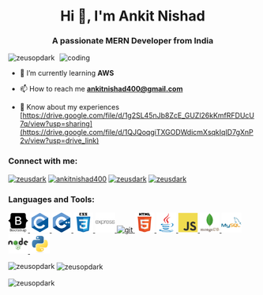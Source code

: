 <h1 align="center">Hi 👋, I'm Ankit Nishad</h1>
<h3 align="center">A passionate MERN Developer from India</h3>

<img align="right" alt="coding" width="400px" src="https://user-images.githubusercontent.com/55389276/140866485-8fb1c876-9a8f-4d6a-98dc-08c4981eaf70.gif">
<p align="left"> <img src="https://komarev.com/ghpvc/?username=zeusopdark&label=Profile%20views&color=0e75b6&style=flat" alt="zeusopdark" /> </p>

- 🌱 I’m currently learning **AWS**

- 📫 How to reach me **ankitnishad400@gmail.com**

- 📄 Know about my experiences [https://drive.google.com/file/d/1g2SL45nJb8ZcE_GUZl26kKmfRFDUcU7q/view?usp=sharing](https://drive.google.com/file/d/1QJQoqgiTXGODWdicmXsqkIqID7gXnP2v/view?usp=drive_link)

<h3 align="left">Connect with me:</h3>
<p align="left">
<a href="https://www.codechef.com/users/zeusdark" target="blank"><img align="center" src="https://cdn.jsdelivr.net/npm/simple-icons@3.1.0/icons/codechef.svg" alt="zeusdark" height="30" width="40" /></a>
<a href="https://www.hackerrank.com/ankitnishad400" target="blank"><img align="center" src="https://raw.githubusercontent.com/rahuldkjain/github-profile-readme-generator/master/src/images/icons/Social/hackerrank.svg" alt="ankitnishad400" height="30" width="40" /></a>
<a href="https://codeforces.com/profile/zeusdark" target="blank"><img align="center" src="https://raw.githubusercontent.com/rahuldkjain/github-profile-readme-generator/master/src/images/icons/Social/codeforces.svg" alt="zeusdark" height="30" width="40" /></a>
<a href="https://www.leetcode.com/zeusdark" target="blank"><img align="center" src="https://raw.githubusercontent.com/rahuldkjain/github-profile-readme-generator/master/src/images/icons/Social/leet-code.svg" alt="zeusdark" height="30" width="40" /></a>
</p>

<h3 align="left">Languages and Tools:</h3>
<p align="left"> <a href="https://getbootstrap.com" target="_blank" rel="noreferrer"> <img src="https://raw.githubusercontent.com/devicons/devicon/master/icons/bootstrap/bootstrap-plain-wordmark.svg" alt="bootstrap" width="40" height="40"/> </a> <a href="https://www.cprogramming.com/" target="_blank" rel="noreferrer"> <img src="https://raw.githubusercontent.com/devicons/devicon/master/icons/c/c-original.svg" alt="c" width="40" height="40"/> </a> <a href="https://www.w3schools.com/cpp/" target="_blank" rel="noreferrer"> <img src="https://raw.githubusercontent.com/devicons/devicon/master/icons/cplusplus/cplusplus-original.svg" alt="cplusplus" width="40" height="40"/> </a> <a href="https://www.w3schools.com/css/" target="_blank" rel="noreferrer"> <img src="https://raw.githubusercontent.com/devicons/devicon/master/icons/css3/css3-original-wordmark.svg" alt="css3" width="40" height="40"/> </a> <a href="https://expressjs.com" target="_blank" rel="noreferrer"> <img src="https://raw.githubusercontent.com/devicons/devicon/master/icons/express/express-original-wordmark.svg" alt="express" width="40" height="40"/> </a> <a href="https://git-scm.com/" target="_blank" rel="noreferrer"> <img src="https://www.vectorlogo.zone/logos/git-scm/git-scm-icon.svg" alt="git" width="40" height="40"/> </a> <a href="https://www.w3.org/html/" target="_blank" rel="noreferrer"> <img src="https://raw.githubusercontent.com/devicons/devicon/master/icons/html5/html5-original-wordmark.svg" alt="html5" width="40" height="40"/> </a> <a href="https://www.java.com" target="_blank" rel="noreferrer"> <img src="https://raw.githubusercontent.com/devicons/devicon/master/icons/java/java-original.svg" alt="java" width="40" height="40"/> </a> <a href="https://developer.mozilla.org/en-US/docs/Web/JavaScript" target="_blank" rel="noreferrer"> <img src="https://raw.githubusercontent.com/devicons/devicon/master/icons/javascript/javascript-original.svg" alt="javascript" width="40" height="40"/> </a> <a href="https://www.mongodb.com/" target="_blank" rel="noreferrer"> <img src="https://raw.githubusercontent.com/devicons/devicon/master/icons/mongodb/mongodb-original-wordmark.svg" alt="mongodb" width="40" height="40"/> </a> <a href="https://www.mysql.com/" target="_blank" rel="noreferrer"> <img src="https://raw.githubusercontent.com/devicons/devicon/master/icons/mysql/mysql-original-wordmark.svg" alt="mysql" width="40" height="40"/> </a> <a href="https://nodejs.org" target="_blank" rel="noreferrer"> <img src="https://raw.githubusercontent.com/devicons/devicon/master/icons/nodejs/nodejs-original-wordmark.svg" alt="nodejs" width="40" height="40"/> </a> <a href="https://www.python.org" target="_blank" rel="noreferrer"> <img src="https://raw.githubusercontent.com/devicons/devicon/master/icons/python/python-original.svg" alt="python" width="40" height="40"/> </a> </p>

<p><img align="left" src="https://github-readme-stats.vercel.app/api/top-langs?username=zeusopdark&show_icons=true&locale=en&layout=compact" alt="zeusopdark" /></p>

<p>&nbsp;<img align="center" src="https://github-readme-stats.vercel.app/api?username=zeusopdark&show_icons=true&locale=en" alt="zeusopdark" /></p>

<p><img align="center" src="https://github-readme-streak-stats.herokuapp.com/?user=zeusopdark&" alt="zeusopdark" /></p>
